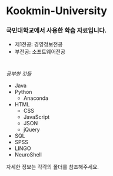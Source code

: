 # Kookmin-University
### 국민대학교에서 사용한 학습 자료입니다.
* 제1전공: 경영정보전공
* 부전공: 소프트웨어전공
#
_공부한 것들_
* Java
* Python
  * Anaconda
* HTML
  * CSS
  * JavaScript
  * JSON
  * jQuery
* SQL
* SPSS
* LINGO
* NeuroShell
  
자세한 정보는 각각의 폴더를 참조해주세요.

